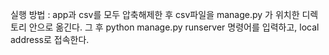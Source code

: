 
실행 방법 : app과 csv를 모두 압축해제한 후 csv파일을 manage.py 가 위치한 디렉토리 안으로 옮긴다. 그 후 python manage.py runserver 명령어를 입력하고, local address로 접속한다. 
